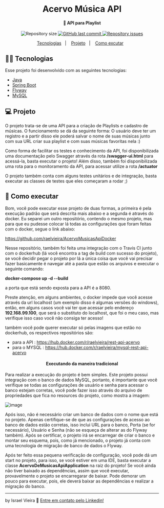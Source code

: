 <h1 align="center">
  Acervo Música API
</h1>

<h4 align="center">🎵 API para Playlist</h4>
<p align="center">  
  <img alt="Repository size" src="https://img.shields.io/github/repo-size/raelvieira/AcervoMusicasApi">
  
  <a href="https://github.com/raelvieira/AcervoMusicasApi/commits/master">
    <img alt="GitHub last commit" src="https://img.shields.io/github/last-commit/raelvieira/AcervoMusicasApi">
  </a>
  
  <a href="https://github.com/raelvieira/AcervoMusicasApi/issues">
    <img alt="Repository issues" src="https://img.shields.io/github/issues/raelvieira/AcervoMusicasApi">
  </a>
</p>

<p align="center">
  <a href="#-tecnologias">Tecnologias</a>&nbsp;&nbsp;&nbsp;|&nbsp;&nbsp;&nbsp;
  <a href="#-projeto">Projeto</a>&nbsp;&nbsp;&nbsp;|&nbsp;&nbsp;&nbsp;
  <a href="#-como-executar">Como excutar</a>&nbsp;&nbsp;&nbsp;
</p>

## 👨‍💻 Tecnologias

Esse projeto foi desenvolvido com as seguintes tecnologias:
* [Java](https://www.java.com/pt_BR/download/)
* [Spring Boot](https://spring.io/projects/spring-boot)
* [Flyway](https://flywaydb.org/)
* [MySQL](https://www.mysql.com/)

## 💻 Projeto

O projeto trata-se de uma API para a criação de Playlists e cadastro de músicas. O funcionamento se dá da seguinte forma: O usuário deve ter um registro e a partir disso ele poderá salvar o nome de suas músicas junto com sua URL criar sua playlist e com suas músicas favoritas nela :)

<p>
  Como forma de facilitar os testes e conhecimento da API, foi disponibilizada uma documentação pelo Swagger através da rota <strong>/swagger-ui.html</strong> para acessá-la, basta executar o projeto!
  Além disso, também foi disponibilizada uma rota para o monitoramento da API, para acessar utilize a rota <strong>/actuator</strong>
  
  O projeto também conta com alguns testes unitários e de integração, basta executar as classes de testes que eles começaram a rodar ;)
</p>

## 🤔 Como executar

Bom, você pode executar esse projeto de duas formas, a primeira é pela execução padrão que será descrita mais abaixo e a segunda é através do docker. Eu separei um outro repositório, contendo o mesmo projeto, mas para que eu pudesse colocar lá todas as configurações que foram feitas com o docker, segue o link abaixo:

https://github.com/raelvieira/AcervoMusicasApiDocker

Nesse repositório, também foi feita uma integração com o Travis CI junto com o dockerhub (lá você encontra a tag de build com sucesso do projeto), se você decidir pegar o projeto por lá a única coisa que você vai precisar fazer basicamente é navegar até a pasta que estão os arquivos e executar o seguinte comando:

<strong>docker-compose up -d --build</strong>

a porta que está sendo exposta para a API é a 8080.

Preste atenção, em alguns ambientes, o docker impede que você acesse através da url localhost (um exemplo disso é algumas versões do windows), então, em alguns casos você vai ter que acessar pelo endereço <strong>192.168.99.100</strong>, que será o substituto do localhost, que foi o meu caso, mas verifique isso caso você não consiga ter acesso!

também você pode querer executar só pelas imagens que estão no dockerhub, os respectivos repositórios são:
- para a API : https://hub.docker.com/r/raelvieira/rest-api-acervo
- para o MYSQL : https://hub.docker.com/r/raelvieira/mysql-rest-api-acervo

<h4 align="center">Executando da maneira tradicional</h4>

Para realizar a execução do projeto é bem simples. Este projeto possui integração com o banco de dados MySQL, portanto, é importante que você verifique se todas as configurações de usuário e senha para acessar o banco estejam corretas, você pode fazer isso através do arquivo de propriedades que fica no resources do projeto, como mostra a imagem:

![image](https://user-images.githubusercontent.com/45599504/90998736-316add00-e59b-11ea-8148-63fec6df6ed9.png)

Após isso, não é necessário criar um banco de dados com o nome que está no projeto. Apenas certifique-se de que as configurações de acesso ao banco de dados estão corretas, isso inclui URL para o banco, Porta (se for necessário), Usuário e Senha (não se esqueça de alterar as do Flyway também). Após se certificar, o projeto irá se encarregar de criar o banco e montar seu esquema, pois, como já mencionado, o projeto já conta com uma tecnologia de migração de banco de dados o Flyway.

Após ter feito essa pequena verificação de configuração, você pode dá um start no projeto, para isso, se você estiver em uma IDE, basta executar a classe <strong>AcervoDeMusicasApiApplication</strong> na raiz do projeto! Se você ainda não tiver baixado as dependências, assim que você executar, provavelmente o projeto se encarregarar de baixar. Pode demorar um pouco para executar, pois, ele deverá baixar as dependências e realizar a migração do banco.


<hr>

by Israel Vieira 👋 [Entre em contato pelo Linkedin!](https://www.linkedin.com/in/israelvieiraa/)
